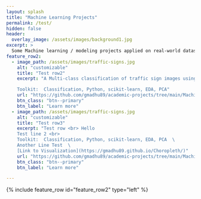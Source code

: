 ```yaml
---
layout: splash
title: "Machine Learning Projects"
permalink: /test/
hidden: false
header:
  overlay_image: /assets/images/background1.jpg
excerpt: >
  Some Machine learning / modeling projects applied on real-world datasets.
feature_row2:
  - image_path: /assets/images/traffic-signs.jpg
    alt: "customizable"
    title: "Test row2"
    excerpt: "A Multi-class classification of traffic sign images using various ML algorithms aimed at categorization of high impact classes with an accuracy of 93%.

    Toolkit:  Classification, Python, scikit-learn, EDA, PCA"
    url: "https://github.com/gmadhu89/academic-projects/tree/main/Machine-Learning/traffic-sign-classification"
    btn_class: "btn--primary"
    btn_label: "Learn more"
  - image_path: /assets/images/traffic-signs.jpg
    alt: "customizable"
    title: "Test row3"
    excerpt: "Test row <br> Hello    
    Test line 2 <br>  
    Toolkit:  Classification, Python, scikit-learn, EDA, PCA  \
    Another Line Test  \
    [Link to Visualization](https://gmadhu89.github.io/Choropleth/)"
    url: "https://github.com/gmadhu89/academic-projects/tree/main/Machine-Learning/traffic-sign-classification"
    btn_class: "btn--primary"
    btn_label: "Learn more"

---
```

{% include feature_row id="feature_row2" type="left" %}
